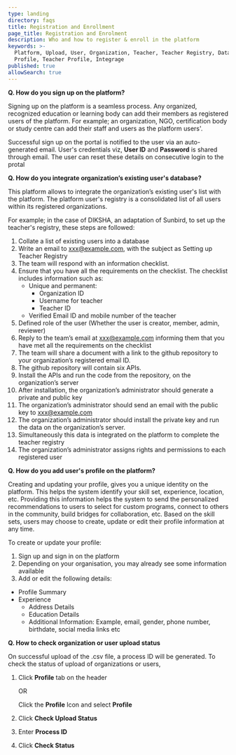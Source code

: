 ```yaml
---
type: landing
directory: faqs
title: Registration and Enrollment
page_title: Registration and Enrolment
description: Who and how to register & enroll in the platform
keywords: >-
  Platform, Upload, User, Organization, Teacher, Teacher Registry, Database,
  Profile, Teacher Profile, Integrage
published: true
allowSearch: true
---
```


**Q. How do you sign up on the platform?**

Signing up on the platform is a seamless process. Any organized, recognized education or learning body can add their members as registered users of the platform. For example; an organization, NGO, certification body or study centre can add their staff and users as the platform users'.

Successful sign up on the portal is notified to the user via an auto-generated email. User's credentials viz, **User ID** and **Password** is shared through email. The user can reset these details on consecutive login to the protal

**Q. How do you integrate organization’s existing user's database?**

This platform allows to integrate the organization’s existing user's list with the platform. The platform user's registry is a consolidated list of all users within its registered organizations. 

For example; in the case of DIKSHA, an adaptation of Sunbird, to set up the teacher's registry, these steps are followed:

1. Collate a list of existing users into a database
2. Write an email to xxx@example.com, with the subject as Setting up Teacher Registry
3. The team will respond with an information checklist.
4. Ensure that you have all the requirements on the checklist. The checklist includes information such as:
	- Unique and permanent:
		- Organization ID
		- Username for teacher
		- Teacher ID
	- Verified Email ID and mobile number of the teacher
5. Defined role of the user (Whether the user is creator, member, admin, reviewer)
6. Reply to the team’s  email at xxx@example.com informing them  that you have met all the requirements on the checklist
7. The team will share a document with a link to the github repository to  your organization’s registered email ID.
8. The github repository will contain six APIs.
9. Install the APIs and run the code from  the repository, on the organization’s server
10. After installation, the organization’s administrator should generate a private and public key
11. The organization’s administrator should send an email with the public key to xxx@example.com  
12. The organization’s administrator should install the private key and run the data on the organization’s server.
13. Simultaneously this data is integrated on the platform to complete the teacher registry 
14. The organization’s administrator assigns rights and permissions to each registered user

**Q. How do you add user's profile on the platform?**

Creating and updating your profile, gives you a unique identity on the platform. This helps the system identify your skill set, experience, location, etc. Providing this information helps the system to send the personalized recommendations to users to select for custom programs, connect to others in the community, build bridges for collaboration, etc. Based on the skill sets, users may choose to create, update or edit their profile information at any time.

To create or update your profile:

1. Sign up and sign in on the platform
2. Depending on your organisation, you may already see some information available
3. Add or edit the following details:
	
  * Profile Summary
  * Experience
	* Address Details
	* Education Details
	* Additional Information: Example, email, gender, phone number, birthdate, social media links etc

**Q. How to check organization or user upload status**

On successful upload of the .csv file, a process ID will be generated. To check the status of upload of organizations or users,

1. Click **Profile** tab on the header

   OR
 
   Click the **Profile** Icon and select **Profile**

2. Click **Check Upload Status**
3. Enter **Process ID** 
4. Click **Check Status**
